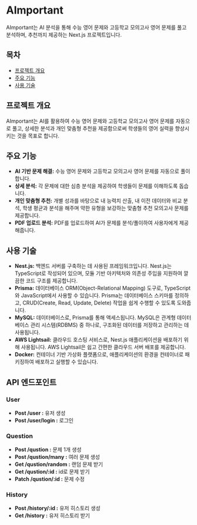 # AImportant

AImportant는 AI 분석을 통해 수능 영어 문제와 고등학교 모의고사 영어 문제를 풀고 분석하며, 추천까지 제공하는 Next.js 프로젝트입니다.

## 목차

- [프로젝트 개요](#프로젝트-개요)
- [주요 기능](#주요-기능)
- [사용 기술](#사용-기술)

## 프로젝트 개요

AImportant는 AI를 활용하여 수능 영어 문제와 고등학교 모의고사 영어 문제를 자동으로 풀고, 상세한 분석과 개인 맞춤형 추천을 제공함으로써 학생들의 영어 실력을 향상시키는 것을 목표로 합니다.

## 주요 기능

- **AI 기반 문제 해결:** 수능 영어 문제와 고등학교 모의고사 영어 문제를 자동으로 풀이합니다.
- **상세 분석:** 각 문제에 대한 심층 분석을 제공하여 학생들이 문제를 이해하도록 돕습니다.
- **개인 맞춤형 추천:** 개별 성과를 바탕으로 내 능력치 산출, 내 이전 데이터와 비교 분석, 학생 평균과 분석을 해주며 약한 유형을 보강하는 맞춤형 추천 모의고사 문제를 제공합니다.
- **PDF 업로드 분석:** PDF를 업로드하여 AI가 문제를 분석/풀이하여 사용자에게 제공해줍니다.

## 사용 기술


- **Nest.js:** 백엔드 서버를 구축하는 데 사용된 프레임워크입니다. Nest.js는 TypeScript로 작성되어 있으며, 모듈 기반 아키텍처와 의존성 주입을 지원하여 깔끔한 코드 구조를 제공합니다.
- **Prisma:** 데이터베이스 ORM(Object-Relational Mapping) 도구로, TypeScript와 JavaScript에서 사용할 수 있습니다. Prisma는 데이터베이스 스키마를 정의하고, CRUD(Create, Read, Update, Delete) 작업을 쉽게 수행할 수 있도록 도와줍니다.
- **MySQL:** 데이터베이스로, Prisma를 통해 액세스됩니다. MySQL은 관계형 데이터베이스 관리 시스템(RDBMS) 중 하나로, 구조화된 데이터를 저장하고 관리하는 데 사용됩니다.
- **AWS Lightsail:** 클라우드 호스팅 서비스로, Nest.js 애플리케이션을 배포하기 위해 사용됩니다. AWS Lightsail은 쉽고 간편한 클라우드 서버 배포를 제공합니다.
- **Docker:** 컨테이너 기반 가상화 플랫폼으로, 애플리케이션의 환경을 컨테이너로 패키징하여 배포하고 실행할 수 있습니다.

## API 엔드포인트

  ### User
  - **Post /user :** 유저 생성 
  - **Post /user/login :** 로그인
  ### Question
  - **Post /qustion :** 문제 1개 생성 
  - **Post /qustion/many :** 여러 문제 생성
  - **Get /qustion/random :** 랜덤 문제 받기
  - **Get /qustion/:id :** id로 문제 받기
  - **Patch /qustion/:id :** 문제 수정
  ### History
  - **Post /history/:id :** 유저 히스토리 생성
  - **Get /history :** 유저 히스토리 받기
